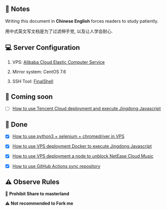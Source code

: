 ## 📔 Notes

Writing this document in **Chinese English** forces readers to study patiently.

用中式英文写文档是为了过滤伸手党, 以及让人学会耐心.

## 💻 Server Configuration

1. VPS: [Alibaba Cloud Elastic Computer Service](https://www.aliyun.com/product/swas)

2. Mirror system: CentOS 7.6

3. SSH Tool: [FinalShell](http://www.hostbuf.com/t/988.html)

## 🤯 Coming soon

- [ ] [How to use Tencent Cloud deployment and execute Jingdong Javascript](https://github.com/YamTian/Notes/tree/master/TXClouds)

## 🥰 Done

- [x] [How to use python3 + selenium + chromedriver in VPS](https://github.com/YamTian/Notes/tree/master/Python3.7.2)

- [x] [How to use VPS deployment Docker to execute Jingdong Javascript](https://github.com/YamTian/Notes/tree/master/JD-Docker)

- [x] [How to use VPS deployment a node to unblock NetEase Cloud Music](https://github.com/YamTian/Notes/tree/master/NeteaseMusic)

- [x] [How to use GitHub Actions sync repository](https://github.com/YamTian/Notes/tree/master/Synchronize)


## ⚠️ Observe Rules

🚫 **Prohibit Share to masterland**

️️⚠ **Not recommended to Fork me**
